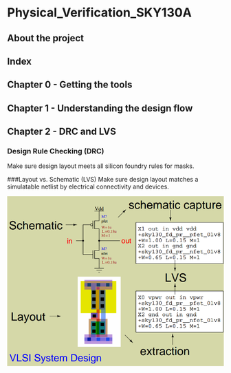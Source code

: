 # Physical_Verification_SKY130A


## About the project


## Index


## Chapter 0 - Getting the tools

## Chapter 1 - Understanding the design flow

## Chapter 2 - DRC and LVS

### Design Rule Checking (DRC)
Make sure design layout meets all silicon foundry rules for masks.

###Layout vs. Schematic (LVS)
Make sure design layout matches a simulatable netlist by electrical connectivity and devices.

![LVS](Resources/Lab2/LVS.png)
